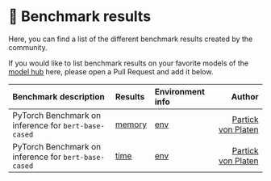 # 🤗 Benchmark results

Here, you can find a list of the different benchmark results created by the community.

If you would like to list benchmark results on your favorite models of the [model hub](https://huggingface.co/models) here, please open a Pull Request and add it below.

| Benchmark description | Results | Environment info |      Author      |
|:----------|:-------------|:-------------|------:|
| PyTorch Benchmark on inference for `bert-base-cased` |[memory](https://github.com/patrickvonplaten/files_to_link_to/blob/master/bert_benchmark/inference_memory.csv) | [env](https://github.com/patrickvonplaten/files_to_link_to/blob/master/bert_benchmark/env.csv) | [Partick von Platen](https://github.com/patrickvonplaten) | 
| PyTorch Benchmark on inference for `bert-base-cased` |[time](https://github.com/patrickvonplaten/files_to_link_to/blob/master/bert_benchmark/inference_time.csv) | [env](https://github.com/patrickvonplaten/files_to_link_to/blob/master/bert_benchmark/env.csv) | [Partick von Platen](https://github.com/patrickvonplaten) | 
